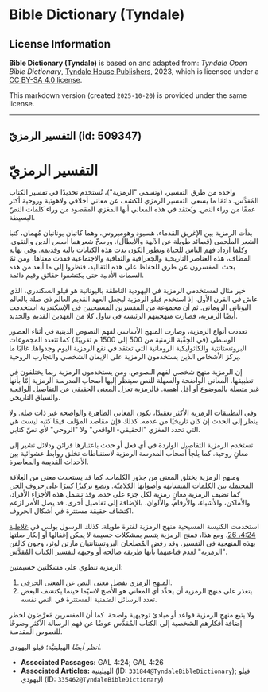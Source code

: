 # Bible Dictionary (Tyndale)

## License Information

**Bible Dictionary (Tyndale)** is based on and adapted from: _Tyndale Open Bible Dictionary_, [Tyndale House Publishers](https://tyndaleopenresources.com/), 2023, which is licensed under a [CC BY-SA 4.0 license](https://creativecommons.org/licenses/by-sa/4.0/legalcode.en).

This markdown version (created `2025-10-20`) is provided under the same license.



--------------------------------

## التفسير الرمزيّ (id: 509347)

التفسير الرمزيّ
===============

واحدة من طرق التفسير، (وتسمى "الرمزية")، تُستخدم تحديدًا في تفسير الكتاب المُقدَّس. دائمًا ما يسعى التفسير الرمزي للكشف عن معاني أخلاقي ولاهوتية وروحية أكثر عمقًا من وراء النص. ويُعتقد في هذه المعاني أنها المغزي المقصود من وراء كلمات النصّ البسيطة.

بدأت الرمزية بين الإغريق القدماء. هسيود وهوميروس، وهما كاتبان يونانيان مُهمان، كتبا الشعر الملحمي (قصائد طويلة عن الآلهة والأبطال). ورسخّ شعرهما أسس الدين والتقوى. وكلما ازداد فهم الناس للحياة وتطور الكون بدت هذه الكتابات بالية وقديمة. وفي نهاية المطاف، هذه العناصر التاريخية والجغرافية والثقافية والاجتماعية فقدت معناها. ومن ثمّ بحث المفسرون عن طرق للحفاظ على هذه التقاليد، فنظروا إلى ما أبعد من هذه السمات الأدبية حتى يكتشفوا حقائق وقيم دائمة.

خير مثال لمستخدمي الرمزية في اليهودية الناطقة باليونانية هو فيلو السكندري، الذي عاش في القرن الأول، إذ استخدم فيلو الرمزية ليجعل العهد القديم العالم ذي صلة بالعالم اليوناني الروماني. ثم أن مجموعة من المفسرين المسيحيين في الإسكندرية استخدمت أيضًا الرمزية، فصارت منهجيتهم الرئيسة في تناول كلا من العهدين القديم والجديد.

تعددت أنواع الرمزية، وصارت المنهج الأساسي لفهم النصوص الدينية في أثناء العصور الوسطى (في الحِقْبَة الزمنية من 500 إلى 1500 م تقريبًا.) كما تتعدد المجموعات البروتستانتية والكاثوليكية الرومانية التي تعتقد في نفع الرمزية اليوم وجدواها. غالبًا ما يركز الأشخاص الذين يستخدمون الرمزية على الإيمان الشخصي والتجارب الروحية.

إن الرمزية منهج شخصي لفهم النصوص. ومن يستخدمون الرمزية ربما يختلفون في تطبيقها. المعانى الواضحة والسهلة للنص سينظر إليها أصحاب المدرسة الرمزية إمّا بأنها غير متصلة بالموضوع أو أقل أهمية. فالرمزية تعزل المعنى الحقيقي عن التفاصيل الواقعية والسياق التاريخي. 

 وفي التطبيقات الرمزية الأكثر تعقيدًا، تكون المعاني الظاهرة والواضحة غير ذات صلة. ولا ينظر إلى الحدث إن كان تاريخيًا من عدمه. كذلك فإن مقاصد المؤلف فيمَا كتبه ليست هي التي تحدد المغزي "الحقيقي\- الواقعي" ولا "الروحي" لأي نصّ كتابي.

تستخدم الرمزية التفاصيل الواردة في أي فعل أو حدث باعتبارها قرائن ودلائل تشير إلى معانٍ روحية. كما يلجأ أصحاب المدرسة الرمزية لاستنباطات تخلق روابط عشوائية بين الأحداث القديمة والمعاصرة.

ومنهج الرمزية يختلق المعنى من جذور الكلمات. كما قد يستحدث معنى من العِلاقة المحتملة بين الكلمات المتشابهة وأصواتها الكلاميّة. وتضع تركيزًا كبيرًا على حروف الجر. كما تضيف الرمزية معانٍ رمزية لكل جزء على حدة. وقد تشمل هذه الأجزاء الأفراد، والأماكن، والأشياء، والأرقام، والألوان، بالإضافة إلى تفاصيل أخرى. قد يصل الأمر لزعم اكتشاف حقيقة مستترة في أشكال الحروف.

استخدمت الكنيسة المسيحية منهج الرمزية لفترة طويلة. كذلك الرسول بولس في [غلاطية 4:24، 26](https://ref.ly/Gal4:24). ومع هذا، فمنج الرمزية يتسم بمشكلات جسيمة لا يمكن إغفالها أو إنكار صلتها بهذه المنهجية في التفسير. وقد رفض المُصلحان البروتستانتيان مارتن لوثر، وجون كالفن "الرمزية" لعدم قناعتهما بأنها طريقة صالحة أو وجيهة لتفسير الكتاب المُقدَّس.

الرمزية تنطوي على مشكلتين جسيمتين:

1. المنهج الرمزي يفصل معنى النص عن المعنى الحرفي.
2. يتعذر على منهج الرمزية أن يحدِّد أي المعاني هو الأصح لاسيّما حينما يكتشف البعض تعدد الرسائل الضمنية المستترة في النص نفسه.

ولا يتبع منهج الرمزية قواعد أو مبادئ توجيهية واضحة. كما أن المفسرين مُعرَّضون لخطر إضافة أفكارهم الشخصية إلى الكتاب المُقدَّس عوضًا عن فهم الرسالة الأكثر وضوحًا للنصوص المقدسة.

*انظر أيضًا* الهيلينيَّة؛ فيلو اليهودي.

* **Associated Passages:** GAL 4:24; GAL 4:26
* **Associated Articles:** الهيلينية (ID: `331844@TyndaleBibleDictionary`); فيلو اليهودي (ID: `335462@TyndaleBibleDictionary`)

